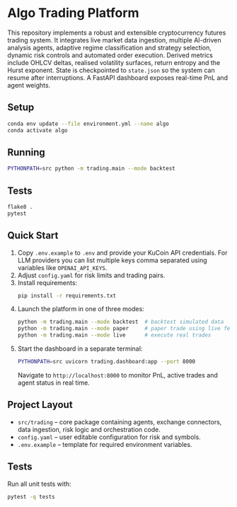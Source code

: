 # Algo Trading Platform

This repository implements a robust and extensible cryptocurrency futures trading system. It integrates live market data ingestion, multiple AI-driven analysis agents, adaptive regime classification and strategy selection, dynamic risk controls and automated order execution. Derived metrics include OHLCV deltas, realised volatility surfaces, return entropy and the Hurst exponent. State is checkpointed to `state.json` so the system can resume after interruptions. A FastAPI dashboard exposes real-time PnL and agent weights.

## Setup

```bash
conda env update --file environment.yml --name algo
conda activate algo
```

## Running

```bash
PYTHONPATH=src python -m trading.main --mode backtest
```

## Tests

```bash
flake8 .
pytest
```

## Quick Start
1. Copy `.env.example` to `.env` and provide your KuCoin API credentials. For LLM providers you can list multiple keys comma separated using variables like `OPENAI_API_KEYS`.
2. Adjust `config.yaml` for risk limits and trading pairs.
3. Install requirements:
   ```bash
   pip install -r requirements.txt
   ```
4. Launch the platform in one of three modes:
   ```bash
   python -m trading.main --mode backtest  # backtest simulated data
   python -m trading.main --mode paper     # paper trade using live feeds
   python -m trading.main --mode live      # execute real trades
   ```
5. Start the dashboard in a separate terminal:
   ```bash
   PYTHONPATH=src uvicorn trading.dashboard:app --port 8000
   ```
   Navigate to `http://localhost:8000` to monitor PnL, active trades and agent status in real time.

## Project Layout
- `src/trading` – core package containing agents, exchange connectors, data ingestion, risk logic and orchestration code.
- `config.yaml` – user editable configuration for risk and symbols.
- `.env.example` – template for required environment variables.

## Tests
Run all unit tests with:
```bash
pytest -q tests
```
